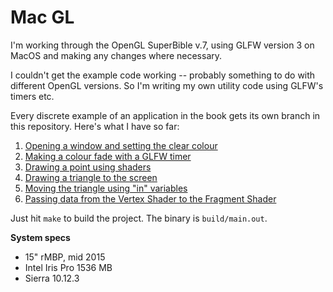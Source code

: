 # Mac GL

I'm working through the OpenGL SuperBible v.7, using GLFW version 3 on MacOS and making any changes where necessary.

I couldn't get the example code working -- probably something to do with different OpenGL versions. So I'm writing my own utility code using GLFW's timers etc.

Every discrete example of an application in the book gets its own branch in this repository. Here's what I have so far:

1. [Opening a window and setting the clear colour](https://github.com/bedekelly/mac-gl/tree/base)
2. [Making a colour fade with a GLFW timer](https://github.com/bedekelly/mac-gl/tree/fading-colour)
3. [Drawing a point using shaders](https://github.com/bedekelly/mac-gl/tree/shaders)
4. [Drawing a triangle to the screen](https://github.com/bedekelly/mac-gl/tree/triangle)
5. [Moving the triangle using "in" variables](https://github.com/bedekelly/mac-gl/tree/triangle-offset)
6. [Passing data from the Vertex Shader to the Fragment Shader](https://github.com/bedekelly/mac-gl/blob/passing-data)

Just hit `make` to build the project. The binary is `build/main.out`.

**System specs**

* 15" rMBP, mid 2015
* Intel Iris Pro 1536 MB
* Sierra 10.12.3
